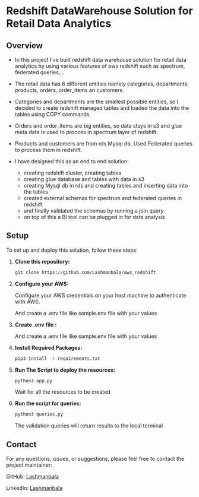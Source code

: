 # Redshift DataWarehouse Solution for Retail Data Analytics

## Overview
- In this project I've built redshift data warehouse solution for retail data analytics by using various features of aws redshift such as spectrum, federated queries,...
- The retail data has 6 different entities namely categories, departments, products, orders, order_items an customers.
- Categories and departments are the smallest possible entities, so I decided to create redshift managed tables and loaded the data into the tables using COPY commands.
- Orders and order_items are big entities, so data stays in s3 and glue meta data is used to procces in spectrum layer of redshift.
- Products and customers are from rds Mysql db. Used Federated queries to process them in redshift.

- I have designed this as an end to end solution:
  - creating redshift cluster, creating tables 
  - creating glue database and tables with data in s3
  - creating Mysql db in rds and creating tables and inserting data into the tables
  - created external schemas for spectrum and federated queries in redshift
  - and finally validated the schemas by running a join query
  - on top of this a BI tool can be plugged in for data analysis 

## Setup
To set up and deploy this solution, follow these steps:

1. **Clone this repository:**
    ```bash
    git clone https://github.com/Lashmanbala/aws_redshift
    ```
2. **Configure your AWS:**

   Configure your AWS credentials on your host machine to authenticate with AWS.
   
   And create a .env file like sample.env file with your values

3. **Create .env file :**

   And create a .env file like sample.env file with your values
   
4. **Install Required Packages:**
    ```bash
   pip3 install -t requirements.txt
   ```
5. **Run The Script to deploy the resources:**
   ```bash
   python3 app.py
   ```
   Wait for all the resources to be created
   
6. **Run the script for queries:**
   ```bash
   python3 queries.py
   ```
   The validation queries will return results to the local terminal

## Contact
For any questions, issues, or suggestions, please feel free to contact the project maintainer:

GitHub: [Lashmanbala](https://github.com/Lashmanbala)

LinkedIn: [Lashmanbala](https://www.linkedin.com/in/lashmanbala/)

